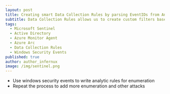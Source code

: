 ```yaml
---
layout: post
title: Creating smart Data Collection Rules by parsing EventIDs from Analytic Rules
subtitle: Data Collection Rules allows us to create custom filters based on XPath-queries. If we do this based on active Analytic Rules, we can create DCRs that only ingest the data we actually have detection for. 
tags:
  - Microsoft Sentinel
  - Active Directory
  - Azure Monitor Agent
  - Azure Arc
  - Data Collection Rules
  - Windows Security Events
published: true
author: author_infernux
image: /img/sentinel.png
---
```


* Use windows security events to write analytic rules for enumeration
* Repeat the process to add more enumeration and other attacks
